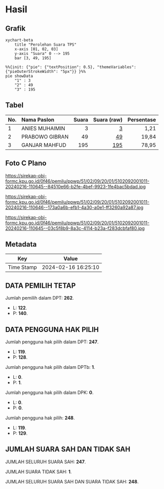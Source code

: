 # Hasil

## Grafik

```mermaid
xychart-beta
    title "Perolehan Suara TPS"
    x-axis [01, 02, 03]
    y-axis "Suara" 0 --> 195
    bar [3, 49, 195]
```

```mermaid
%%{init: {"pie": {"textPosition": 0.5}, "themeVariables": {"pieOuterStrokeWidth": "5px"}} }%%
pie showData
    "1" : 3
    "2" : 49
    "3" : 195
```

## Tabel

| No. | Nama Paslon    | Suara | Suara (raw) | Persentase |
|:--- |:-------------- | -----:| -----------:| ----------:|
| 1   | ANIES MUHAIMIN | 3     | [3][p-1]    | 1,21       |
| 2   | PRABOWO GIBRAN | 49    | [49][p-2]   | 19,84      |
| 3   | GANJAR MAHFUD  | 195   | [195][p-3]  | 78,95      |


[p-1]: https://github.com/gigit-pemilu/pemilu-2024-51-bali/blob/main/pilpres/hitung-suara/sub/51-bali/sub/02-tabanan/sub/09-baturiti/sub/2001-perean/sub/011-tps/sub/paslon-1.txt
[p-2]: https://github.com/gigit-pemilu/pemilu-2024-51-bali/blob/main/pilpres/hitung-suara/sub/51-bali/sub/02-tabanan/sub/09-baturiti/sub/2001-perean/sub/011-tps/sub/paslon-2.txt
[p-3]: https://github.com/gigit-pemilu/pemilu-2024-51-bali/blob/main/pilpres/hitung-suara/sub/51-bali/sub/02-tabanan/sub/09-baturiti/sub/2001-perean/sub/011-tps/sub/paslon-3.txt

## Foto C Plano

https://sirekap-obj-formc.kpu.go.id/0f46/pemilu/ppwp/51/02/09/20/01/5102092001011-20240216-110645--84510e66-b2fe-4bef-9923-1fe4bac5bdad.jpg

https://sirekap-obj-formc.kpu.go.id/0f46/pemilu/ppwp/51/02/09/20/01/5102092001011-20240216-110646--173a0a6b-efb1-4a30-a0e1-ff3260a92a87.jpg

https://sirekap-obj-formc.kpu.go.id/0f46/pemilu/ppwp/51/02/09/20/01/5102092001011-20240216-110645--03c5f8b9-8a3c-4114-b23a-f283dcbfaf80.jpg


## Metadata

| Key        | Value               |
| ---------- | ------------------- |
| Time Stamp | 2024-02-16 16:25:10 |


## DATA PEMILIH TETAP

Jumlah pemilih dalam DPT: **262**.
 * L: **122**.
 * P: **140**.

## DATA PENGGUNA HAK PILIH

Jumlah pengguna hak pilih dalam DPT: **247**.
 * L: **119**.
 * P: **128**.

Jumlah pengguna hak pilih dalam DPTb: **1**.
 * L: **0**.
 * P: **1**.

Jumlah pengguna hak pilih dalam DPK: **0**.
 * L: **0**.
 * P: **0**.

Jumlah pengguna hak pilih: **248**.
 * L: **119**.
 * P: **129**.

## JUMLAH SUARA SAH DAN TIDAK SAH

JUMLAH SELURUH SUARA SAH: **247**.

JUMLAH SUARA TIDAK SAH: **1**.

JUMLAH SELURUH SUARA SAH DAN SUARA TIDAK SAH: **248**.


